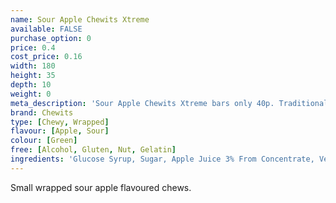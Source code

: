 ```yaml
---
name: Sour Apple Chewits Xtreme
available: FALSE
purchase_option: 0
price: 0.4
cost_price: 0.16
width: 180
height: 35
depth: 10
weight: 0
meta_description: 'Sour Apple Chewits Xtreme bars only 40p. Traditional sweets and more at Humbugs Confectionery Store. Specialists in satisfying your sweet tooth!"),"")'
brand: Chewits
type: [Chewy, Wrapped]
flavour: [Apple, Sour]
colour: [Green]
free: [Alcohol, Gluten, Nut, Gelatin]
ingredients: 'Glucose Syrup, Sugar, Apple Juice 3% From Concentrate, Vegetable Oil, Citric Acid, Lactic Acid, Egg White, Hydrolysed Rice Protein, Flavouring, Colour: Sodium Copper Chlorophyllin, Curcumin'
---
```

Small wrapped sour apple flavoured chews.